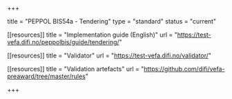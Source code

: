 +++

title = "PEPPOL BIS54a - Tendering"
type = "standard"
status = "current"

[[resources]]
title = "Implementation guide (English)"
url = "https://test-vefa.difi.no/peppolbis/guide/tendering/"

[[resources]]
title = "Validator"
url = "https://test-vefa.difi.no/validator/"

[[resources]]
title = "Validation artefacts"
url = "https://github.com/difi/vefa-preaward/tree/master/rules"

+++
